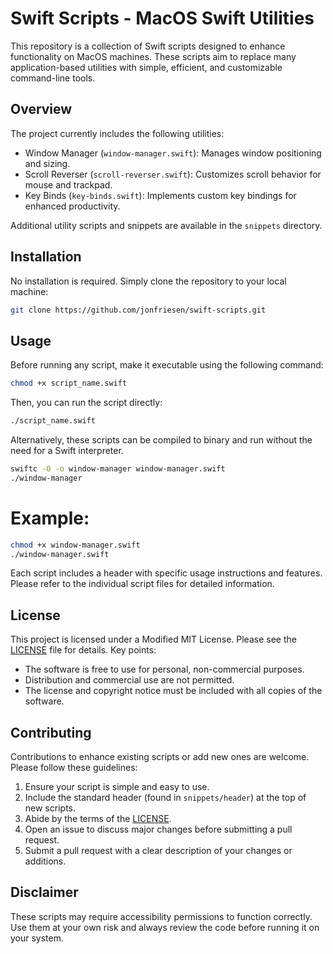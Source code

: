 # Swift Scripts - MacOS Swift Utilities

This repository is a collection of Swift scripts designed to enhance functionality on MacOS machines. These scripts aim to replace many application-based utilities with simple, efficient, and customizable command-line tools.

## Overview

The project currently includes the following utilities:

- Window Manager (`window-manager.swift`): Manages window positioning and sizing.
- Scroll Reverser (`scroll-reverser.swift`): Customizes scroll behavior for mouse and trackpad.
- Key Binds (`key-binds.swift`): Implements custom key bindings for enhanced productivity.

Additional utility scripts and snippets are available in the `snippets` directory.

## Installation

No installation is required. Simply clone the repository to your local machine:

```bash
git clone https://github.com/jonfriesen/swift-scripts.git
```

## Usage

Before running any script, make it executable using the following command:

```bash
chmod +x script_name.swift
```

Then, you can run the script directly:

```bash
./script_name.swift
```

Alternatively, these scripts can be compiled to binary and run without the need for a Swift interpreter.

```bash
swiftc -O -o window-manager window-manager.swift
./window-manager
```

# Example:

```bash
chmod +x window-manager.swift
./window-manager.swift
```

Each script includes a header with specific usage instructions and features. Please refer to the individual script files for detailed information.

## License

This project is licensed under a Modified MIT License. Please see the [LICENSE](LICENSE) file for details. Key points:

- The software is free to use for personal, non-commercial purposes.
- Distribution and commercial use are not permitted.
- The license and copyright notice must be included with all copies of the software.

## Contributing

Contributions to enhance existing scripts or add new ones are welcome. Please follow these guidelines:

1. Ensure your script is simple and easy to use.
2. Include the standard header (found in `snippets/header`) at the top of new scripts.
3. Abide by the terms of the [LICENSE](LICENSE).
4. Open an issue to discuss major changes before submitting a pull request.
5. Submit a pull request with a clear description of your changes or additions.

## Disclaimer

These scripts may require accessibility permissions to function correctly. Use them at your own risk and always review the code before running it on your system.
